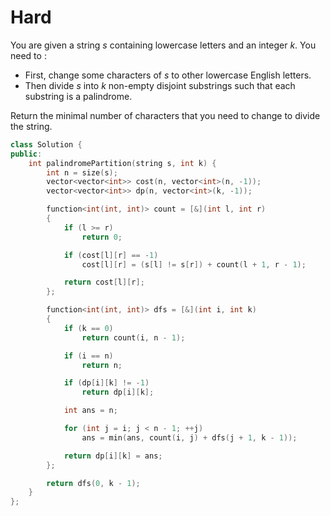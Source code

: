 # Hard

You are given a string $s$ containing lowercase letters and an integer $k$. You need to :

- First, change some characters of $s$ to other lowercase English letters.
- Then divide $s$ into $k$ non-empty disjoint substrings such that each substring is a palindrome.

Return the minimal number of characters that you need to change to divide the string.

```cpp
class Solution {
public:
    int palindromePartition(string s, int k) {
        int n = size(s);
        vector<vector<int>> cost(n, vector<int>(n, -1));
        vector<vector<int>> dp(n, vector<int>(k, -1));

        function<int(int, int)> count = [&](int l, int r)
        {
            if (l >= r)
                return 0;

            if (cost[l][r] == -1)
                cost[l][r] = (s[l] != s[r]) + count(l + 1, r - 1);

            return cost[l][r];
        };

        function<int(int, int)> dfs = [&](int i, int k)
        {
            if (k == 0)
                return count(i, n - 1);

            if (i == n)
                return n;

            if (dp[i][k] != -1)
                return dp[i][k];

            int ans = n;

            for (int j = i; j < n - 1; ++j)
                ans = min(ans, count(i, j) + dfs(j + 1, k - 1));

            return dp[i][k] = ans;
        };

        return dfs(0, k - 1);
    }
};
```
